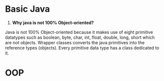 # Basic Java
1. **Why java is not 100% Object-oriented?**

Java is not 100% Object-oriented because it makes use of eight primitive datatypes such as boolean, byte, char, int, float, double, long, short which are not objects. Wrapper classes converts the java primitives into the reference types (objects). Every primitive data type has a class dedicated to it.

# OOP
